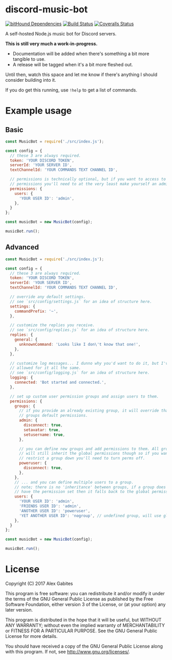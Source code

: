 # discord-music-bot

[![bitHound Dependencies](https://img.shields.io/bithound/dependencies/github/South-Paw/discord-music-bot.svg)](https://www.bithound.io/github/South-Paw/discord-music-bot/master/dependencies/npm) [![Build Status](https://img.shields.io/travis/South-Paw/discord-music-bot.svg)](https://travis-ci.org/South-Paw/discord-music-bot) [![Coveralls Status](https://img.shields.io/coveralls/github/South-Paw/discord-music-bot.svg)](https://coveralls.io/github/South-Paw/discord-music-bot)

A self-hosted Node.js music bot for Discord servers.

**This is still very much a work-in-progress.**

* Documentation will be added when there's something a bit more tangible to use.
* A release will be tagged when it's a bit more fleshed out.

Until then, watch this space and let me know if there's anything I should consider building into it.

If you do get this running, use `!help` to get a list of commands.

# Example usage

## Basic

```js
const MusicBot = require('./src/index.js');

const config = {
  // these 3 are always required.
  token: 'YOUR DISCORD TOKEN',
  serverId: 'YOUR SERVER ID',
  textChannelId: 'YOUR COMMANDS TEXT CHANNEL ID',

  // permissions is technically optional, but if you want to access to all
  // permissions you'll need to at the very least make yourself an admin.
  permissions: {
    users: {
      'YOUR USER ID': 'admin',
    },
  }
};

const musicBot = new MusicBot(config);

musicBot.run();
```

## Advanced

```js
const MusicBot = require('./src/index.js');

const config = {
  // these 3 are always required.
  token: 'YOUR DISCORD TOKEN',
  serverId: 'YOUR SERVER ID',
  textChannelId: 'YOUR COMMANDS TEXT CHANNEL ID',

  // override any default settings.
  // see `src/config/settings.js` for an idea of structure here.
  settings: {
    commandPrefix: '~',
  },

  // customize the replies you receive.
  // see `src/config/replies.js` for an idea of structure here.
  replies: {
    general: {
      unknownCommand: 'Looks like I don\'t know that one!',
    },
  },

  // customize log messages... I dunno why you'd want to do it, but I've
  // allowed for it all the same.
  // see `src/config/logging.js` for an idea of structure here.
  logging: {
    connected: 'Bot started and connected.',
  },

  // set up custom user permission groups and assign users to them.
  permissions: {
    groups: {
      // if you provide an already existing group, it will override that
      // groups default permissions.
      admin: {
        disconnect: true,
        setavatar: true,
        setusername: true,
      },

      // you can define new groups and add permissions to them. All groups
      // will still inherit the global permissions though so if you want to
      // restrict a group down you'll need to turn perms off.
      poweruser: {
        disconnect: true,
      },
    },
    // ... and you can define multiple users to a group.
    // note; there is no 'inheritance' between groups, if a group does not
    // have the permission set then it falls back to the global permissions.
    users: {
      'YOUR USER ID': 'admin',
      'FRIENDS USER ID': 'admin',
      'ANOTHER USER ID': 'poweruser',
      'YET ANOTHER USER ID': 'nogroup', // undefined group, will use global perms.
    },
  }
};

const musicBot = new MusicBot(config);

musicBot.run();
```

# License

Copyright (C) 2017 Alex Gabites

This program is free software: you can redistribute it and/or modify
it under the terms of the GNU General Public License as published by
the Free Software Foundation, either version 3 of the License, or
(at your option) any later version.

This program is distributed in the hope that it will be useful,
but WITHOUT ANY WARRANTY; without even the implied warranty of
MERCHANTABILITY or FITNESS FOR A PARTICULAR PURPOSE. See the
GNU General Public License for more details.

You should have received a copy of the GNU General Public License
along with this program. If not, see <http://www.gnu.org/licenses/>.

